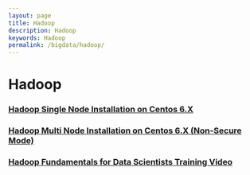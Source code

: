 ```yaml
---
layout: page
title: Hadoop
description: Hadoop
keywords: Hadoop
permalink: /bigdata/hadoop/
---
```


# Hadoop

### [Hadoop Single Node Installation on Centos 6.X](/bigdata/hadoop/single-node-installation-on-centos-6/)

### [Hadoop Multi Node Installation on Centos 6.X (Non-Secure Mode)](/bigdata/hadoop/multi-node-installation-on-centos-6-non-sucure-mode/)

### [Hadoop Fundamentals for Data Scientists Training Video](/bigdata/hadoop/video-course/)
